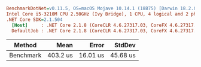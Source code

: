 ``` ini

BenchmarkDotNet=v0.11.5, OS=macOS Mojave 10.14.1 (18B75) [Darwin 18.2.0]
Intel Core i5-3210M CPU 2.50GHz (Ivy Bridge), 1 CPU, 4 logical and 2 physical cores
.NET Core SDK=2.1.504
  [Host]     : .NET Core 2.1.8 (CoreCLR 4.6.27317.03, CoreFX 4.6.27317.03), 64bit RyuJIT
  DefaultJob : .NET Core 2.1.8 (CoreCLR 4.6.27317.03, CoreFX 4.6.27317.03), 64bit RyuJIT


```
|    Method |     Mean |    Error |   StdDev |
|---------- |---------:|---------:|---------:|
| Benchmark | 403.2 us | 16.01 us | 45.68 us |
